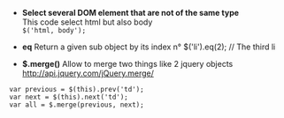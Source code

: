 * **Select several DOM element that are not of the same type**   
This code select html but also body   
```$('html, body');```

* **eq** Return a given sub object by its index n°
$('li').eq(2); // The third li

* **$.merge()** Allow to merge two things like 2 jquery objects  
http://api.jquery.com/jQuery.merge/
```
var previous = $(this).prev('td');
var next = $(this).next('td');
var all = $.merge(previous, next);
```
